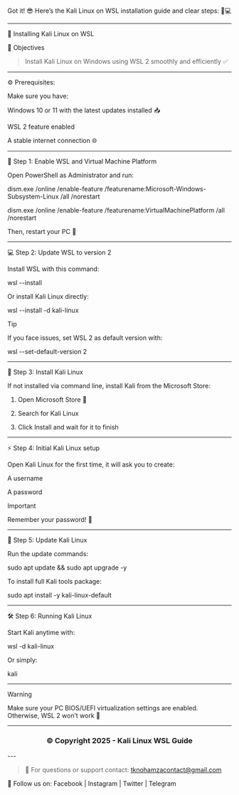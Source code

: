 Got it! 😎 Here’s the Kali Linux on WSL installation guide and clear steps: 🐧💻


---

🐧 Installing Kali Linux on WSL

<a name="objectives"></a> 🎯 Objectives

> Install Kali Linux on Windows using WSL 2 smoothly and efficiently ✅




---

⚙️ Prerequisites:

Make sure you have:

Windows 10 or 11 with the latest updates installed 📥

WSL 2 feature enabled

A stable internet connection 🌐



---

🧰 Step 1: Enable WSL and Virtual Machine Platform

Open PowerShell as Administrator and run:

dism.exe /online /enable-feature /featurename:Microsoft-Windows-Subsystem-Linux /all /norestart

dism.exe /online /enable-feature /featurename:VirtualMachinePlatform /all /norestart

Then, restart your PC 🔄


---

💻 Step 2: Update WSL to version 2

Install WSL with this command:

wsl --install

Or install Kali Linux directly:

wsl --install -d kali-linux

> [!TIP]
If you face issues, set WSL 2 as default version with:



wsl --set-default-version 2


---

🐉 Step 3: Install Kali Linux

If not installed via command line, install Kali from the Microsoft Store:

1. Open Microsoft Store 🏬


2. Search for Kali Linux


3. Click Install and wait for it to finish




---

⚡ Step 4: Initial Kali Linux setup

Open Kali Linux for the first time, it will ask you to create:

A username

A password


> [!IMPORTANT]
Remember your password! 🔐




---

🧪 Step 5: Update Kali Linux

Run the update commands:

sudo apt update && sudo apt upgrade -y

To install full Kali tools package:

sudo apt install -y kali-linux-default


---

🛠️ Step 6: Running Kali Linux

Start Kali anytime with:

wsl -d kali-linux

Or simply:

kali


---

> [!WARNING]
Make sure your PC BIOS/UEFI virtualization settings are enabled. Otherwise, WSL 2 won’t work 🚫




---

</p>
<h3 align="center">© Copyright 2025 - Kali Linux WSL Guide</h3>
<p align="center">
</p>
---

> 📩 For questions or support contact:
tknohamzacontact@gmail.com



🔗 Follow us on:
Facebook | Instagram | Twitter | Telegram